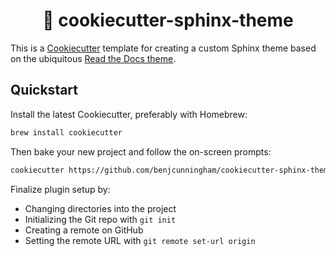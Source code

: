 <h1 align="center">
🍪 cookiecutter-sphinx-theme
</h1>

This is a [Cookiecutter](https://github.com/cookiecutter/cookiecutter) template
for creating a custom Sphinx theme based on the ubiquitous [Read the Docs
theme](https://sphinx-rtd-theme.readthedocs.io/en/stable/).

## Quickstart

Install the latest Cookiecutter, preferably with Homebrew:

```bash
brew install cookiecutter
```

Then bake your new project and follow the on-screen prompts:

```bash
cookiecutter https://github.com/benjcunningham/cookiecutter-sphinx-theme.git
```

Finalize plugin setup by:

- Changing directories into the project
- Initializing the Git repo with `git init`
- Creating a remote on GitHub
- Setting the remote URL with `git remote set-url origin`
